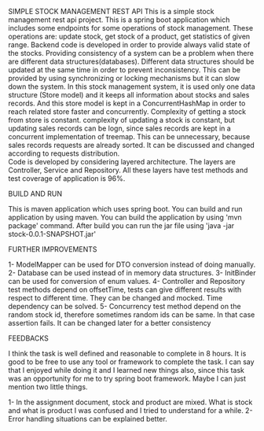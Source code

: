SIMPLE STOCK MANAGEMENT REST API
This is a simple stock management rest api project. This is a spring boot application which includes some endpoints for some operations of stock management. These operations are: update stock, get stock of a product, get statistics of given range. Backend code is developed in order to provide always valid state of the stocks. Providing consistency of a system can be a problem when there are different data structures(databases). Different data structures should be updated at the same time in order to prevent inconsistency. This can be provided by using synchronizing or locking mechanisms but it can slow down the system. In this stock management system, it is used only one data structure (Store model) and it keeps all information about stocks and sales records. And this store model is kept in a ConcurrentHashMap in order to reach related store faster and concurrently. Complexity of getting a stock from store is constant. complexity of updating a stock is constant, but updating sales records can be logn, since sales records are kept in a concurrent implementation of treemap. This can be unnecessary, because sales records requests are already sorted. It can be discussed and changed according to requests distribution.    
Code is developed by considering layered architecture. The layers are Controller, Service and Repository.
All these layers have test methods and test coverage of application is 96%.

BUILD AND RUN

This is maven application which uses spring boot. You can build and run application by using maven.
You can build the application by using 'mvn package' command.
After build you can run the jar file using 'java -jar stock-0.0.1-SNAPSHOT.jar' 

FURTHER IMPROVEMENTS

1- ModelMapper can be used for DTO conversion instead of doing manually.
2- Database can be used instead of in memory data structures.
3- InitBinder can be used for conversion of enum values.
4- Controller and Repository test methods depend on offsetTime, tests can give different results with respect to different time. They can be changed and mocked. Time dependency can be solved.
5- Concurrency test method depend on the random stock id, therefore sometimes random ids can be same. In that case assertion fails. It can be changed later for a better consistency

FEEDBACKS

I think the task is well defined and reasonable to complete in 8 hours. It is good to be free to use any tool or framework to complete the task. I can say that I enjoyed while doing it and I learned new things also, since this task was an opportunity for me to try spring boot framework. Maybe I can just mention two little things.

1- In the assignment document, stock and product are mixed. What is stock and what is product I was confused and I tried to understand for a while.
2- Error handling situations can be explained better.


